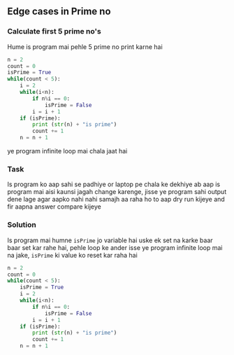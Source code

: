 ## Edge cases in Prime no


### Calculate first 5 prime no's

Hume is program mai pehle 5 prime no print karne hai

```python
n = 2
count = 0
isPrime = True
while(count < 5):
	i = 2
	while(i<n):
		if n%i == 0:
			isPrime = False
		i = i + 1
	if (isPrime):
		print (str(n) + "is prime")
		count += 1
	n = n + 1 
```

ye program infinite loop mai chala jaat hai

### Task 

Is program ko aap sahi se padhiye or laptop pe chala ke dekhiye
ab aap is program mai aisi kaunsi jagah change karenge, jisse ye program sahi output dene lage
agar aapko nahi nahi samajh aa raha ho to aap dry run kijeye and fir aapna answer compare kijeye


### Solution

Is program mai humne `isPrime` jo variable hai uske ek set na karke baar baar set kar rahe hai, pehle loop ke ander
isse ye program infinite loop mai na jake, `isPrime` ki value ko reset kar raha hai


```python
n = 2
count = 0
while(count < 5):
	isPrime = True
	i = 2
	while(i<n):
		if n%i == 0:
			isPrime = False
		i = i + 1
	if (isPrime):
		print (str(n) + "is prime")
		count += 1
	n = n + 1 
```

